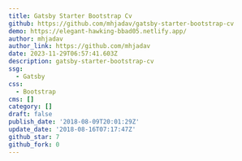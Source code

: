 ```yaml
---
title: Gatsby Starter Bootstrap Cv
github: https://github.com/mhjadav/gatsby-starter-bootstrap-cv
demo: https://elegant-hawking-bbad05.netlify.app/
author: mhjadav
author_link: https://github.com/mhjadav
date: 2023-11-29T06:57:41.603Z
description: gatsby-starter-bootstrap-cv
ssg:
  - Gatsby
css:
  - Bootstrap
cms: []
category: []
draft: false
publish_date: '2018-08-09T20:01:29Z'
update_date: '2018-08-16T07:17:47Z'
github_star: 7
github_fork: 0
---
```

